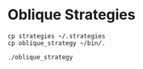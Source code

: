 # Oblique Strategies

    cp strategies ~/.strategies
    cp oblique_strategy ~/bin/.

    ./oblique_strategy
